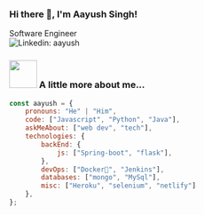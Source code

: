 ### Hi there 👋, I'm Aayush Singh!
Software Engineer\
![Linkedin: aayush](https://img.shields.io/badge/-aayush-blue?style=flat-square&logo=Linkedin&logoColor=white&link=https://www.linkedin.com/in/aayush-singh-866517161/)

### <img src="https://media.giphy.com/media/VgCDAzcKvsR6OM0uWg/giphy.gif" width="50"> A little more about me... 
```javascript
const aayush = {
    pronouns: "He" | "Him",
    code: ["Javascript", "Python", "Java"],
    askMeAbout: ["web dev", "tech"],
    technologies: {
        backEnd: {
            js: ["Spring-boot", "flask"],
        },
        devOps: ["Docker🐳", "Jenkins"],
        databases: ["mongo", "MySql"],
        misc: ["Heroku", "selenium", "netlify"]
    },
};
```
